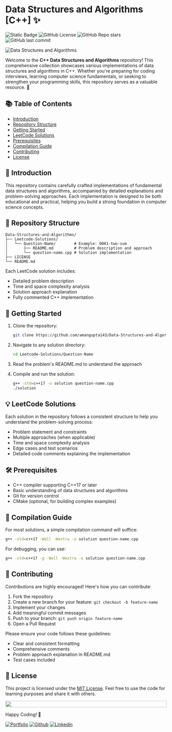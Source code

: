 # Data Structures and Algorithms [C++] ✨

<!-- shields Badges -->
![Static Badge](https://img.shields.io/badge/Maintained-32012F)
![GitHub License](https://img.shields.io/github/license/amangupta143/Data-Structures-and-Algorithms?style=flat&labelColor=524C42&color=524C42)
![GitHub Repo stars](https://img.shields.io/github/stars/amangupta143/Data-Structures-and-Algorithms?style=flat&labelColor=E2DFD0&color=E2DFD0)
![GitHub last commit](https://img.shields.io/github/last-commit/amangupta143/Data-Structures-and-Algorithms?labelColor=F97300&color=F97300)

<!-- Banner image -->
![Data Structures and Algorithms](https://github.com/amangupta143/Data-Structures-and-Algorithms/assets/109453339/05553745-da21-4e5e-b86d-b31a77bcfdba)

Welcome to the **C++ Data Structures and Algorithms** repository! This comprehensive collection showcases various implementations of data structures and algorithms in C++. Whether you're preparing for coding interviews, learning computer science fundamentals, or seeking to strengthen your programming skills, this repository serves as a valuable resource. 🚀

## 📚 Table of Contents

- [Introduction](#-introduction)
- [Repository Structure](#-repository-structure)
- [Getting Started](#-getting-started)
- [LeetCode Solutions](#-leetcode-solutions)
- [Prerequisites](#-prerequisites)
- [Compilation Guide](#-compilation-guide)
- [Contributing](#-contributing)
- [License](#-license)

## 🎯 Introduction

This repository contains carefully crafted implementations of fundamental data structures and algorithms, accompanied by detailed explanations and problem-solving approaches. Each implementation is designed to be both educational and practical, helping you build a strong foundation in computer science concepts.

## 📂 Repository Structure

```
Data-Structures-and-Algorithms/
├── Leetcode-Solutions/
│   └── Question-Name/        # Example: 0001-two-sum
│       ├── README.md         # Problem description and approach
│       └── question-name.cpp # Solution implementation
├── LICENSE
└── README.md
```

Each LeetCode solution includes:
- Detailed problem description
- Time and space complexity analysis
- Solution approach explanation
- Fully commented C++ implementation

## 🚀 Getting Started

1. Clone the repository:
   ```bash
   git clone https://github.com/amangupta143/Data-Structures-and-Algorithms.git
   ```

2. Navigate to any solution directory:
   ```bash
   cd Leetcode-Solutions/Question-Name
   ```

3. Read the problem's README.md to understand the approach

4. Compile and run the solution:
   ```bash
   g++ -std=c++17 -o solution question-name.cpp
   ./solution
   ```

## 💡 LeetCode Solutions

Each solution in the repository follows a consistent structure to help you understand the problem-solving process:

- Problem statement and constraints
- Multiple approaches (when applicable)
- Time and space complexity analysis
- Edge cases and test scenarios
- Detailed code comments explaining the implementation

## 🛠 Prerequisites

- C++ compiler supporting C++17 or later
- Basic understanding of data structures and algorithms
- Git for version control
- CMake (optional, for building complex examples)

## 📝 Compilation Guide

For most solutions, a simple compilation command will suffice:

```bash
g++ -std=c++17 -Wall -Wextra -o solution question-name.cpp
```

For debugging, you can use:
```bash
g++ -std=c++17 -g -Wall -Wextra -o solution question-name.cpp
```

## 🤝 Contributing

Contributions are highly encouraged! Here's how you can contribute:

1. Fork the repository
2. Create a new branch for your feature: `git checkout -b feature-name`
3. Implement your changes
4. Add meaningful commit messages
5. Push to your branch: `git push origin feature-name`
6. Open a Pull Request

Please ensure your code follows these guidelines:
- Clear and consistent formatting
- Comprehensive comments
- Problem approach explanation in README.md
- Test cases included

## 📄 License

This project is licensed under the [MIT License](LICENSE). Feel free to use the code for learning purposes and share it with others.

<!-- Animated Line -->
<img src="https://i.imgur.com/dBaSKWF.gif" height="20" width="100%">

Happy Coding! 🚀

<!-- Footer Links -->
[![Portfolio](https://img.shields.io/badge/-Portfolio-red?style=flat&logo=appveyor&logoColor=white)](https://github.com/amangupta143)
[![Github](https://img.shields.io/badge/-Github-000?style=flat&logo=Github&logoColor=white)](https://github.com/amangupta143)
[![Linkedin](https://img.shields.io/badge/-LinkedIn-blue?style=flat&logo=Linkedin&logoColor=white)](https://www.linkedin.com/in/amangupta143/)